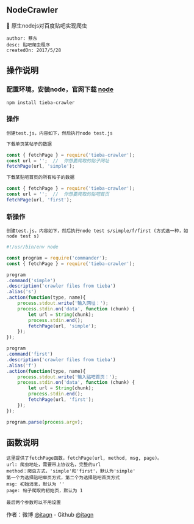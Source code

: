 ## NodeCrawler
:rocket: 原生nodejs对百度贴吧实现爬虫

    author: 蔡东
    desc: 贴吧爬虫程序
    createdOn: 2017/5/28

## 操作说明 
### 配置环境，安装node，官网下载 [node](https://nodejs.org/en/)
    
	npm install tieba-crawler

### 操作

    创建test.js，内容如下，然后执行node test.js

```javascript
下载单页某帖子的数据

const { fetchPage } = require('tieba-crawler');
const url = '';  //  你想要爬取的贴子网址
fetchPage(url, 'simple');

下载某贴吧首页的所有帖子的数据

const { fetchPage } = require('tieba-crawler');
const url = '';  //  你想要爬取的贴吧首页
fetchPage(url, 'first');
```

### 新操作

    创建test.js，内容如下，然后执行node test s/simple/f/first (方式选一种，如 node test s)

```javascript
#!/usr/bin/env node

const program = require('commander');
const { fetchPage } = require('tieba-crawler');

program
.command('simple')
.description('crawler files from tieba')
.alias('s')
.action(function(type, name){
    process.stdout.write('输入网址：');
	process.stdin.on('data', function (chunk) {
        let url = String(chunk);
        process.stdin.end();
        fetchPage(url, 'simple');
    });
});

program
.command('first')
.description('crawler files from tieba')
.alias('f')
.action(function(type, name){
    process.stdout.write('输入贴吧首页：');
	process.stdin.on('data', function (chunk) {
        let url = String(chunk);
        process.stdin.end();
        fetchPage(url, 'first');
    });
});

program.parse(process.argv);
```

## 函数说明

    这里提供了fetchPage函数，fetchPage(url, method, msg, page)。
    url: 爬虫地址，需要带上协议名，完整的url
    method：爬虫方式，'simple'和'first'，默认为'simple'
    第一个为选择贴吧单页方式，第二个为选择贴吧首页方式
    msg: 初始消息，默认为 ''
    page: 帖子爬取的初始页，默认为 1

    最后两个参数可以不用设置

作者：微博 [@itagn][1] - Github [@itagn][2] 

[1]: https://weibo.com/p/1005053782707172
[2]: https://github.com/itagn